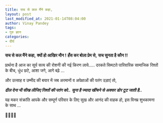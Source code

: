 ```yaml
---
title: सच से कल मैंने कहा,
layout: post
last_modified_at: 2021-01-14T08:04:00
author: Vinay Pandey
tags:
- गुरु ज्ञान
categories:
- दीर्घ
---
```

**सच से कल मैंने कहा,**
**क्यों हो आखिर मौन !**
**हँस कर बोला प्रेम से,**
**सच सुनता है कौन !!**

प्रार्थना है आज का सूर्य सत्य की रोशनी की नई किरण लाये.....
 दरकते सिमटते पारिवारिक सामाजिक रिश्तों के बीच, 
धुंध छटे, आशा जगे, आगे बढ़े ...

और उत्साह व उम्मीद की बयार में जब अरमानों व अपेक्षाओं की पतंग उड़ाएं तो,

***ढील देना भी सीख लीजिए रिश्तों की पतंग को..***
***सुना है ज्यादा खींचने से अक्सर डोर टूट जाती है..***

यह मकर संक्रांति आपके और सम्पूर्ण परिवार के लिए सुख और आनंद की वाहक हो, 
इस विनम्र शुभकामना के साथ ...

🙏🌷🌷🙏


